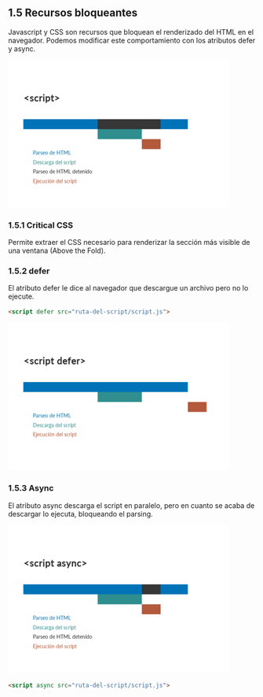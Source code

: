 ## 1.5 Recursos bloqueantes

Javascript y CSS son recursos que bloquean el renderizado del HTML en el
navegador. Podemos modificar este comportamiento con los atributos defer
y async.

![image](Notes/WebPerformance/img/defecto.png)

### 1.5.1 Critical CSS

Permite extraer el CSS necesario para renderizar la sección más visible
de una ventana (Above the Fold).

### 1.5.2 defer

El atributo defer le dice al navegador que descargue un archivo pero no
lo ejecute.

``` html
<script defer src="ruta-del-script/script.js">
```

![image](Notes/WebPerformance/img/defer.png)

### 1.5.3 Async

El atributo async descarga el script en paralelo, pero en cuanto se
acaba de descargar lo ejecuta, bloqueando el parsing.

![image](Notes/WebPerformance/img/async.png)

``` html
<script async src="ruta-del-script/script.js">
```

